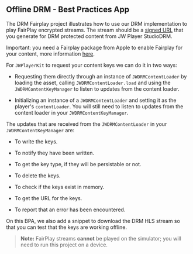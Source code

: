 
## Offline DRM - Best Practices App


The DRM Fairplay project illustrates how to use our DRM implementation to play FairPlay encrypted streams. The stream should be a [signed URL](https://docs.jwplayer.com/platform/reference/protect-your-content-with-signed-urls) that you generate for DRM protected content from JW Player StudioDRM.

Important: you need a Fairplay package from Apple to enable Fairplay for your content, more information [here](https://docs.jwplayer.com/players/docs/ios-apply-studio-drm-with-jw-platform#enabling-apple-fairplay-streaming).

For `JWPlayerKit` to request your content keys we can do it in two ways:

* Requesting them directly through an instance of `JWDRMContentLoader` by loading the asset, calling `JWDRMContentLoader.load` and using the `JWDRMContentKeyManager` to listen to updates from the content loader.

* Initializing an instance of a `JWDRMContentLoader` and setting it as the player's `contentLoader`. You will still need to listen to updates from the content loader in your `JWDRMContentKeyManager`.

The updates that are received from the `JWDRMContentLoader` in your `JWDRMContentKeyManager` are:

* To write the keys.

* To notify they have been written.

* To get the key type, if they will be persistable or not.

* To delete the keys.

* To check if the keys exist in memory.

* To get the URL for the keys.

* To report that an error has been encountered.

On this BPA, we also add a snippet to download the DRM HLS stream so that you can test that the keys are working offline.

> ****Note:**** FairPlay streams ****cannot**** be played on the simulator; you will need to run this project on a device.

